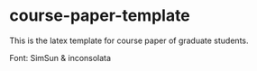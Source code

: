 # course-paper-template
This is the latex template for course paper of graduate students.

Font: SimSun & inconsolata
